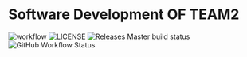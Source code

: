 # Software Development OF TEAM2

![workflow](https://github.com/BurmeseNoob/Project_Team2/actions/workflows/main.yml/badge.svg) 
[![LICENSE](https://img.shields.io/github/license/BurmeseNoob/Project_Team2.svg?style=flat-square)](https://github.com/BurmeseNoob/Project_Team2/blob/master/LICENSE) 
[![Releases](https://img.shields.io/github/release/BurmeseNoob/Project_Team2/all.svg?style=flat-square)](https://github.com/BurmeseNoob/Project_Team2/releases)
Master build status ![GitHub Workflow Status](https://img.shields.io/github/actions/workflow/status/eau-dae-raie-A/Dev-Ops-Group-1-/main.yml?branch=master&style=flat-square)

